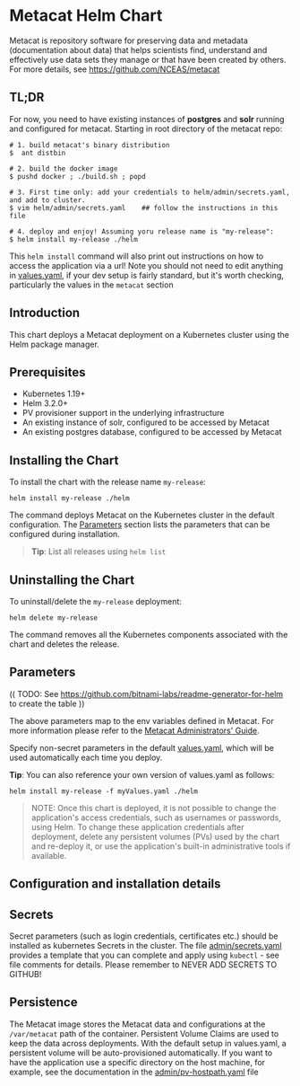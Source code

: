 # Metacat Helm Chart

Metacat is repository software for preserving data and metadata
(documentation about data) that helps scientists find, understand and
effectively use data sets they manage or that have been created by
others. For more details, see https://github.com/NCEAS/metacat

## TL;DR
For now, you need to have existing instances of **postgres** and **solr** running and configured for 
metacat. Starting in root directory of the metacat repo:
```console  
# 1. build metacat's binary distribution
$  ant distbin

# 2. build the docker image
$ pushd docker ; ./build.sh ; popd

# 3. First time only: add your credentials to helm/admin/secrets.yaml, and add to cluster. 
$ vim helm/admin/secrets.yaml    ## follow the instructions in this file

# 4. deploy and enjoy! Assuming yoru release name is "my-release":
$ helm install my-release ./helm
```
This `helm install` command will also print out instructions on how to access the application 
via a url!
Note you should not need to edit anything in [values.yaml](./values.yaml), if your dev setup is 
fairly standard, but it's worth checking, particularly the values in the `metacat` section


## Introduction

This chart deploys a Metacat deployment on a Kubernetes cluster using the Helm package 
manager.

## Prerequisites

- Kubernetes 1.19+
- Helm 3.2.0+
- PV provisioner support in the underlying infrastructure
- An existing instance of solr, configured to be accessed by Metacat
- An existing postgres database, configured to be accessed by Metacat

## Installing the Chart

To install the chart with the release name `my-release`:

```console
helm install my-release ./helm
```

The command deploys Metacat on the Kubernetes cluster in the default configuration. The [Parameters](#parameters) section lists the parameters that can be configured during installation.

> **Tip**: List all releases using `helm list`

## Uninstalling the Chart

To uninstall/delete the `my-release` deployment:

```console
helm delete my-release
```

The command removes all the Kubernetes components associated with the chart and deletes the release.

## Parameters

(( TODO: See <https://github.com/bitnami-labs/readme-generator-for-helm> to create the table ))

The above parameters map to the env variables defined in Metacat. For more information please 
refer to the [Metacat Administrators' Guide](https://knb.ecoinformatics.org/knb/docs/).

Specify non-secret parameters in the default [values.yaml](values.yaml), which will be used 
automatically each time you deploy. 

**Tip**: You can also reference your own version of values.yaml as follows:
```console
helm install my-release -f myValues.yaml ./helm
```

> NOTE: Once this chart is deployed, it is not possible to change the application's access credentials, such as usernames or passwords, using Helm. To change these application credentials after deployment, delete any persistent volumes (PVs) used by the chart and re-deploy it, or use the application's built-in administrative tools if available.

## Configuration and installation details

## Secrets

Secret parameters (such as login credentials, certificates etc.) should be installed as
kubernetes Secrets in the cluster. The file [admin/secrets.yaml](./admin/secrets.yaml) provides a
template that you can complete and apply using `kubectl` - see file comments for details. Please
remember to NEVER ADD SECRETS TO GITHUB!

## Persistence

The Metacat image stores the Metacat data and configurations at the `/var/metacat` path of the 
container. Persistent Volume Claims are used to keep the data across deployments. With the 
default setup in values.yaml, a persistent volume will be auto-provisioned automatically. If you 
want to have the application use a specific directory on the host machine, for example, see the 
documentation in the [admin/pv-hostpath.yaml](./admin/pv-hostpath.yaml) file

